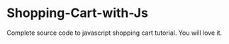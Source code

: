 # Shopping-Cart-with-Js
Complete source code to javascript shopping cart tutorial. You will love it.
